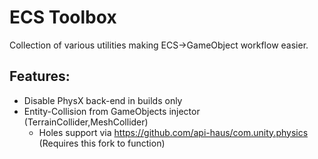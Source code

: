 # ECS Toolbox

Collection of various utilities making ECS->GameObject workflow easier.

## Features:

* Disable PhysX back-end in builds only
* Entity-Collision from GameObjects injector (TerrainCollider,MeshCollider)
  * Holes support via https://github.com/api-haus/com.unity.physics (Requires this fork to function)
